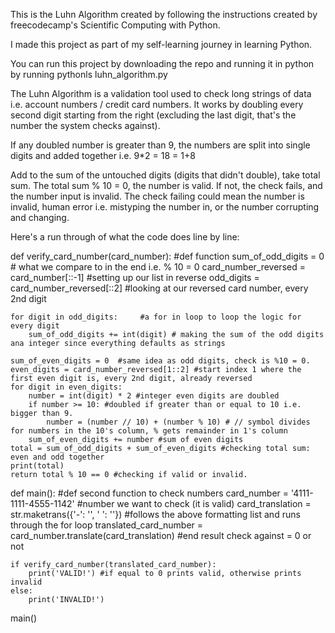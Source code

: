 This is the Luhn Algorithm created by following the instructions created by freecodecamp's Scientific Computing with Python. 

I made this project as part of my self-learning journey in learning Python. 

You can run this project by downloading the repo and running it in python by running pythonls luhn_algorithm.py

The Luhn Algorithm is a validation tool used to check long strings of data i.e. account numbers / credit card numbers. It works by doubling every second digit starting from the right (excluding the last digit, that's the number the system checks against).

If any doubled number is greater than 9, the numbers are split into single digits and added together i.e. 9*2 = 18 = 1+8

Add to the sum of the untouched digits (digits that didn't double), take total sum. The total sum % 10 = 0, the number is valid. If not, the check fails, and the number input is invalid. The check failing could mean the number is invalid, human error i.e. mistyping the number in, or the number corrupting and changing. 

Here's a run through of what the code does line by line:

def verify_card_number(card_number):  #def function
    sum_of_odd_digits = 0   # what we compare to in the end i.e. % 10 = 0
    card_number_reversed = card_number[::-1] #setting up our list in reverse
    odd_digits = card_number_reversed[::2] #looking at our reversed card number, every 2nd digit

    for digit in odd_digits:     #a for in loop to loop the logic for every digit
        sum_of_odd_digits += int(digit) # making the sum of the odd digits ana integer since everything defaults as strings

    sum_of_even_digits = 0  #same idea as odd digits, check is %10 = 0.
    even_digits = card_number_reversed[1::2] #start index 1 where the first even digit is, every 2nd digit, already reversed
    for digit in even_digits:
        number = int(digit) * 2 #integer even digits are doubled 
        if number >= 10: #doubled if greater than or equal to 10 i.e. bigger than 9.
            number = (number // 10) + (number % 10) # // symbol divides for numbers in the 10's column, % gets remainder in 1's column
        sum_of_even_digits += number #sum of even digits
    total = sum_of_odd_digits + sum_of_even_digits #checking total sum: even and odd together
    print(total)
    return total % 10 == 0 #checking if valid or invalid. 

def main(): #def second function to check numbers
    card_number = '4111-1111-4555-1142' #number we want to check (it is valid)
    card_translation = str.maketrans({'-': '', ' ': ''}) #follows the above formatting list and runs through the for loop
    translated_card_number = card_number.translate(card_translation) #end result check against = 0 or not

    if verify_card_number(translated_card_number):
        print('VALID!') #if equal to 0 prints valid, otherwise prints invalid
    else:
        print('INVALID!')

main()